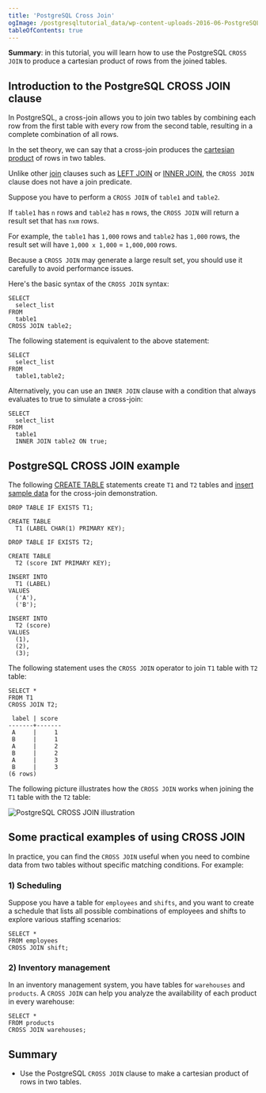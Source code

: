 ```yaml
---
title: 'PostgreSQL Cross Join'
ogImage: /postgresqltutorial_data/wp-content-uploads-2016-06-PostgreSQL-CROSS-JOIN-illustration.png
tableOfContents: true
---
```


**Summary**: in this tutorial, you will learn how to use the PostgreSQL `CROSS JOIN` to produce a cartesian product of rows from the joined tables.

## Introduction to the PostgreSQL CROSS JOIN clause

In PostgreSQL, a cross-join allows you to join two tables by combining each row from the first table with every row from the second table, resulting in a complete combination of all rows.

In the set theory, we can say that a cross-join produces the [cartesian product](https://en.wikipedia.org/wiki/Cartesian_product) of rows in two tables.

Unlike other [join](/docs/postgresql/postgresql-joins/) clauses such as [LEFT JOIN](https://www.postgresqltutorial.com/postgresql-tutorial/postgresql-left-join/) or [INNER JOIN](https://www.postgresqltutorial.com/postgresql-tutorial/postgresql-inner-join), the `CROSS JOIN` clause does not have a join predicate.

Suppose you have to perform a `CROSS JOIN` of `table1` and `table2`.

If `table1` has `n` rows and `table2` has `m` rows, the `CROSS JOIN` will return a result set that has `nxm` rows.

For example, the `table1` has `1,000` rows and `table2` has `1,000` rows, the result set will have `1,000 x 1,000` = `1,000,000` rows.

Because a `CROSS JOIN` may generate a large result set, you should use it carefully to avoid performance issues.

Here's the basic syntax of the `CROSS JOIN` syntax:

```
SELECT
  select_list
FROM
  table1
CROSS JOIN table2;
```

The following statement is equivalent to the above statement:

```
SELECT
  select_list
FROM
  table1,table2;
```

Alternatively, you can use an `INNER JOIN` clause with a condition that always evaluates to true to simulate a cross-join:

```
SELECT
  select_list
FROM
  table1
  INNER JOIN table2 ON true;
```

## PostgreSQL CROSS JOIN example

The following [CREATE TABLE](/docs/postgresql/postgresql-create-table) statements create `T1` and `T2` tables and [insert sample data](https://www.postgresqltutorial.com/postgresql-tutorial/postgresql-insert) for the cross-join demonstration.

```
DROP TABLE IF EXISTS T1;

CREATE TABLE
  T1 (LABEL CHAR(1) PRIMARY KEY);

DROP TABLE IF EXISTS T2;

CREATE TABLE
  T2 (score INT PRIMARY KEY);

INSERT INTO
  T1 (LABEL)
VALUES
  ('A'),
  ('B');

INSERT INTO
  T2 (score)
VALUES
  (1),
  (2),
  (3);
```

The following statement uses the `CROSS JOIN` operator to join `T1` table with `T2` table:

```
SELECT *
FROM T1
CROSS JOIN T2;
```

```
 label | score
-------+-------
 A     |     1
 B     |     1
 A     |     2
 B     |     2
 A     |     3
 B     |     3
(6 rows)
```

The following picture illustrates how the `CROSS JOIN` works when joining the `T1` table with the `T2` table:

![PostgreSQL CROSS JOIN illustration](/postgresqltutorial_data/wp-content-uploads-2016-06-PostgreSQL-CROSS-JOIN-illustration.png)

## Some practical examples of using CROSS JOIN

In practice, you can find the `CROSS JOIN` useful when you need to combine data from two tables without specific matching conditions. For example:

### 1) Scheduling

Suppose you have a table for `employees` and `shifts`, and you want to create a schedule that lists all possible combinations of employees and shifts to explore various staffing scenarios:

```
SELECT *
FROM employees
CROSS JOIN shift;
```

### 2) Inventory management

In an inventory management system, you have tables for `warehouses` and `products`. A `CROSS JOIN` can help you analyze the availability of each product in every warehouse:

```
SELECT *
FROM products
CROSS JOIN warehouses;
```

## Summary

- Use the PostgreSQL `CROSS JOIN` clause to make a cartesian product of rows in two tables.
